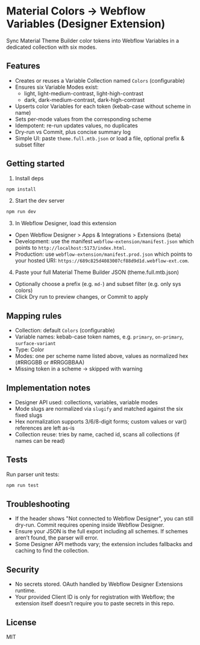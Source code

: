 # Material Colors → Webflow Variables (Designer Extension)

Sync Material Theme Builder color tokens into Webflow Variables in a dedicated collection with six modes.

## Features

- Creates or reuses a Variable Collection named `Colors` (configurable)
- Ensures six Variable Modes exist:
  - light, light-medium-contrast, light-high-contrast
  - dark, dark-medium-contrast, dark-high-contrast
- Upserts color Variables for each token (kebab-case without scheme in name)
- Sets per-mode values from the corresponding scheme
- Idempotent: re-run updates values, no duplicates
- Dry-run vs Commit, plus concise summary log
- Simple UI: paste `theme.full.mtb.json` or load a file, optional prefix & subset filter

## Getting started

1. Install deps

```powershell
npm install
```

2. Start the dev server

```powershell
npm run dev
```

3. In Webflow Designer, load this extension

- Open Webflow Designer > Apps & Integrations > Extensions (beta)
- Development: use the manifest `webflow-extension/manifest.json` which points to `http://localhost:5173/index.html`.
- Production: use `webflow-extension/manifest.prod.json` which points to your hosted URI: `https://689c825d4083007cf88d9d1d.webflow-ext.com`.

4. Paste your full Material Theme Builder JSON (theme.full.mtb.json)

- Optionally choose a prefix (e.g. `md-`) and subset filter (e.g. only sys colors)
- Click Dry run to preview changes, or Commit to apply

## Mapping rules

- Collection: default `Colors` (configurable)
- Variable names: kebab-case token names, e.g. `primary`, `on-primary`, `surface-variant`
- Type: Color
- Modes: one per scheme name listed above, values as normalized hex (#RRGGBB or #RRGGBBAA)
- Missing token in a scheme → skipped with warning

## Implementation notes

- Designer API used: collections, variables, variable modes
- Mode slugs are normalized via `slugify` and matched against the six fixed slugs
- Hex normalization supports 3/6/8-digit forms; custom values or var() references are left as-is
- Collection reuse: tries by name, cached id, scans all collections (if names can be read)

## Tests

Run parser unit tests:

```powershell
npm run test
```

## Troubleshooting

- If the header shows "Not connected to Webflow Designer", you can still dry-run. Commit requires opening inside Webflow Designer.
- Ensure your JSON is the full export including all schemes. If schemes aren’t found, the parser will error.
- Some Designer API methods vary; the extension includes fallbacks and caching to find the collection.

## Security

- No secrets stored. OAuth handled by Webflow Designer Extensions runtime.
- Your provided Client ID is only for registration with Webflow; the extension itself doesn’t require you to paste secrets in this repo.

## License

MIT
